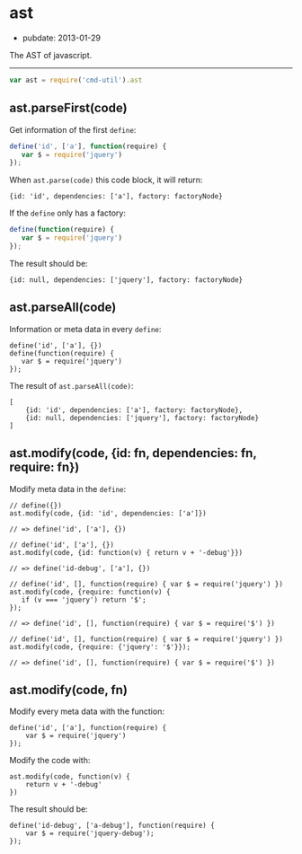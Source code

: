 # ast

- pubdate: 2013-01-29

The AST of javascript.

-----

```js
var ast = require('cmd-util').ast
```

## ast.parseFirst(code)

Get information of the first `define`:

```js
define('id', ['a'], function(require) {
   var $ = require('jquery')
});
```

When `ast.parse(code)` this code block, it will return:

```
{id: 'id', dependencies: ['a'], factory: factoryNode}
```

If the `define` only has a factory:

```js
define(function(require) {
   var $ = require('jquery')
});
```

The result should be:

```
{id: null, dependencies: ['jquery'], factory: factoryNode}
```


## ast.parseAll(code)

Information or meta data in every `define`:

```
define('id', ['a'], {})
define(function(require) {
   var $ = require('jquery')
});
```

The result of `ast.parseAll(code)`:

```
[
    {id: 'id', dependencies: ['a'], factory: factoryNode},
    {id: null, dependencies: ['jquery'], factory: factoryNode}
]
```

## ast.modify(code, {id: fn, dependencies: fn, require: fn})

Modify meta data in the `define`:

```
// define({})
ast.modify(code, {id: 'id', dependencies: ['a']})

// => define('id', ['a'], {})
```

```
// define('id', ['a'], {})
ast.modify(code, {id: function(v) { return v + '-debug'}})

// => define('id-debug', ['a'], {})
```

```
// define('id', [], function(require) { var $ = require('jquery') })
ast.modify(code, {require: function(v) {
   if (v === 'jquery') return '$';
});

// => define('id', [], function(require) { var $ = require('$') })
```

```
// define('id', [], function(require) { var $ = require('jquery') })
ast.modify(code, {require: {'jquery': '$'}});

// => define('id', [], function(require) { var $ = require('$') })
```


## ast.modify(code, fn)

Modify every meta data with the function:

```
define('id', ['a'], function(require) {
    var $ = require('jquery')
});
```

Modify the code with:

```
ast.modify(code, function(v) {
    return v + '-debug'
})
```

The result should be:

```
define('id-debug', ['a-debug'], function(require) {
    var $ = require('jquery-debug');
});
```
